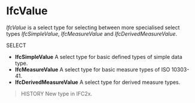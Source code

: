 # IfcValue

_IfcValue_ is a select type for selecting between more specialised select types _IfcSimpleValue_, _IfcMeasureValue_ and _IfcDerivedMeasureValue_.<!-- end of definition -->

SELECT

* **IfcSimpleValue** A select type for basic defined types of simple data type.
* **IfcMeasureValue** A select type for basic measure types of ISO 10303-41.
* **IfcDerivedMeasureValue** A select type for derived measure types.

> HISTORY New type in IFC2x.
